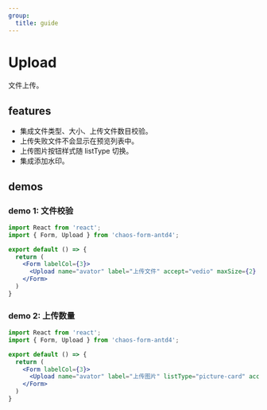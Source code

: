 ```yaml
---
group:
  title: guide
---
```


# Upload

文件上传。

## features

* 集成文件类型、大小、上传文件数目校验。
* 上传失败文件不会显示在预览列表中。
* 上传图片按钮样式随 listType 切换。
* 集成添加水印。

## demos

### demo 1: 文件校验

```jsx
import React from 'react';
import { Form, Upload } from 'chaos-form-antd4';

export default () => {
  return (
    <Form labelCol={3}>
      <Upload name="avator" label="上传文件" accept="vedio" maxSize={2} />
    </Form>
  )
}
```

### demo 2: 上传数量

```jsx
import React from 'react';
import { Form, Upload } from 'chaos-form-antd4';

export default () => {
  return (
    <Form labelCol={3}>
      <Upload name="avator" label="上传图片" listType="picture-card" accept="image" max={2} />
    </Form>
  )
}
```

